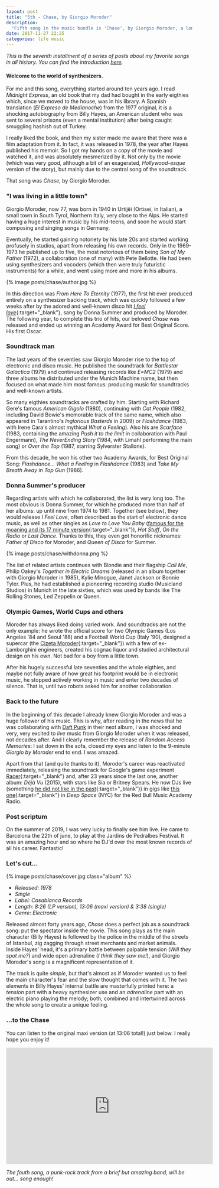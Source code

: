 ```yaml
---
layout: post
title: "5th - Chase, by Giorgio Moroder"
description:
  "Fifth song in the music bundle is 'Chase', by Giorgio Moroder, a long electronic track and the only one in the list without a vocal track."
date: 2017-11-27 22:25
categories: life music
---
```


*This is the seventh installment of a series of posts about my favorite songs in all history. You can find the introduction [here](/a-short-music-bundle).*

#### Welcome to the world of synthesizers.

For me and this song, everything started around ten years ago. I read *Midnight Express*, an old book that my dad had bought in the early eigthies which, since we moved to the house, was in his library. A Spanish translation (*El Expreso de Medianoche*) from the 1977 original, it is a shocking autobiography from Billy Hayes, an American student who was sent to several prisons (even a mental institution) after being caught smuggling hashish out of Turkey.

I really liked the book, and then my sister made me aware that there was a film adaptation from it. In fact, it was released in 1978, the year after Hayes published his memoir. So I got my hands on a copy of the movie and watched it, and was absolutely mesmerized by it. Not only by the movie (which was very good, although a bit of an exagerated, *Hollywood-esque* version of the story), but mainly due to the central song of the soundtrack.

That song was *Chase*, by Giorgio Moroder.

### "I was living in a little town"

Giorgio Moroder, now 77, was born in 1940 in Urtijëi (Ortisei, in Italian), a small town in South Tyrol, Northern Italy, very close to the Alps. He started having a huge interest in music by his mid-teens, and soon he would start composing and singing songs in Germany.

Eventually, he started gaining notoriety by his late 20s and started working profusely in studios, apart from releasing his own records. Only in the 1969-1973 he published up to five, the most notorious of them being *Son of My Father* (1972), a collaboration (one of many) with Pete Bellotte. He had been using synthesizers and vocoders (which then were truly futuristic instruments) for a while, and went using more and more in his albums.

{% image posts/chase/author.jpg %}

In this direction was *From Here To Eternity* (1977), the first hit ever produced entirely on a synthesizer backing track, which was quickly followed a few weeks after by the adored and well-known disco hit [*I feel love*](https://www.youtube.com/watch?v=B2qI6UDD2uQ){:target="_blank"}, sang by Donna Summer and produced by Moroder. The following year, to complete this trio of hits, our beloved *Chase* was released and ended up winning an Academy Award for Best Original Score. His first Oscar.

### Soundtrack man

The last years of the seventies saw Giorgio Moroder rise to the top of electronic and disco music. He published the soundtrack for *Battlestar Galactica* (1979) and continued releasing records like *E=MC2* (1979) and three albums he distributed under the Munich Machine name, but then focused on what made him most famous: producing music for soundtracks and well-known artists.

So many eigthies soundtracks are crafted by him. Starting with Richard Gere's famous *American Gigolo* (1980), continuing with *Cat People* (1982, including David Bowie's memorable track of the same name, which also appeared in Tarantino's *Inglorious Basterds* in 2009) or *Flashdance* (1983, with Irene Cara's almost mythical *What a Feeling*). Also his are *Scarface* (1983, containing the amazing *Push it to the limit* in collaboration with Paul Engermann), *The NeverEnding Story* (1984, with Limahl performing the main song) or *Over the Top* (1987, starring Sylverster Stallone).

From this decade, he won his other two Academy Awards, for Best Original Song: *Flashdance... What a Feeling* in *Flashdance* (1983) and *Take My Breath Away* in *Top Gun* (1986).

### Donna Summer's producer

Regarding artists with which he collaborated, the list is very long too. The most obvious is Donna Summer, for which he produced more than half of her albums: up until nine from 1974 to 1981. Together (see below), they would release *I Feel Love*, often described as the start of electronic dance music, as well as other singles as *Love to Love You Baby* ([famous for the moaning and its 17 minute version](https://www.youtube.com/watch?v=V5AztWseIdU){:target="_blank"}), *Hot Stuff*, *On the Radio* or *Last Dance*. Thanks to this, they even got honorific nicknames: *Father of Disco* for Moroder, and *Queen of Disco* for Summer.

{% image posts/chase/withdonna.png %}

The list of related artists continues with Blondie and their flagship *Call Me*, Philip Oakey's *Together in Electric Dreams* (released in an album together with Giorgio Moroder in 1985), Kylie Minogue, Janet Jackson or Bonnie Tyler. Plus, he had established a pioneering recording studio (Musicland Studios) in Munich in the late sixties, which was used by bands like The Rolling Stones, Led Zeppelin or Queen.

### Olympic Games, World Cups and others

Moroder has always liked doing varied work. And soundtracks are not the only example: he wrote the official score for two Olympic Games (Los Angeles '84 and Seoul '88) and a Football World Cup (Italy '90), designed a supercar (the [Cizeta Moroder](https://www.google.com/search?q=cizeta+moroder&source=lnms&tbm=isch&sa=X&ved=0ahUKEwi_mKC75N_XAhXLshQKHUREAlMQ_AUICigB&biw=1280&bih=704&gws_rd=cr&dcr=0&ei=MI8cWoWYMMWQUZbvtrgP){:target="_blank"}) with a few of ex-Lamborghini engineers, created his cognac liquor and studied architectural design on his own. Not bad for a boy from a little town.

After his hugely successful late seventies and the whole eigthies, and maybe not fully aware of how great his footprint would be in electronic music, he stopped actively working in music and enter two decades of silence. That is, until two robots asked him for another collaboration.

### Back to the future

In the beginning of this decade I already knew Giorgio Moroder and was a huge follower of his music. This is why, after reading in the news that he was collaborating with [Daft Punk](/face-to-face-short-circuit-by-daft-punk) in their next album, I was shocked and very, very excited to *live* music from Giorgio Moroder when it was released, not decades after. And I clearly remember the release of *Random Access Memories*: I sat down in the sofa, closed my eyes and listen to the 9-minute *Giorgio by Moroder* end to end. I was amazed.

Apart from that (and quite thanks to it), Moroder's career was reactivated immediately, releasing the soundtrack for Google's game experiment [Racer](g.co/racer){:target="_blank"} and, after 23 years since the last one, another album: *Déjà Vu* (2015), with stars like Sia or Britney Spears. He now DJs live (something [he did not like in the past](https://www.youtube.com/watch?v=WmNH1e8yqdY){:target="_blank"}) in gigs like [this one](https://www.youtube.com/watch?v=qYonaSnV534){:target="_blank"} in *Deep Space* (NYC) for the Red Bull Music Academy Radio.

### Post scriptum

On the summer of 2019, I was very lucky to finally see him live. He came to Barcelona the 22th of june, to play at the Jardins de Pedralbes Festival. It was an amazing hour and so where he DJ'd over the most known records of all his career. Fantastic!

### Let's cut...

{% image posts/chase/cover.jpg class="album" %}

* *Released: 1978*
* *Single*
* *Label: Casablanca Records*
* *Length: 8:26 (LP version), 13:06 (maxi version) & 3:38 (single)*
* *Genre: Electronic*

Released almost forty years ago, *Chase* does a perfect job as a soundtrack song: put the spectator inside the movie. This song plays as the main character (Billy Hayes) is followed by the police in the middle of the streets of Istanbul, zig zagging through street merchants and market animals. Inside Hayes' head, it's a primary battle between palpable tension (*Will they spot me?*) and wide open adrenaline (*I think they saw me!*), and Giorgio Moroder's song is a magnificent representation of it.

The track is quite *simple*, but that's almost as if Moroder wanted us to feel the main character's fear and the slow thought that comes with it. The two elements in Billy Hayes' internal battle are masterfully printed here: a *tension* part with a heavy synthesizer use and an *adrenaline* part with an electric piano playing the melody; both, combined and intertwined across the whole song to create a unique feeling.

### ...to the Chase

You can listen to the original maxi version (at 13:06 total!) just below. I really hope you enjoy it!

<iframe width="560" height="315" src="https://www.youtube.com/embed/ViN2bRGrBx8" frameborder="0" allowfullscreen class="youtube"></iframe>

*The fouth song, a punk-rock track from a brief but amazing band, will be out... song enough!*

